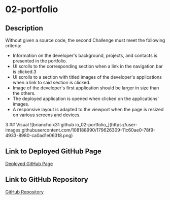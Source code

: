 # 02-portfolio

## Description
Without given a source code, the second Challenge must meet the following criteria:
<ul>
  <li>Information on the developer's background, projects, and contacts is presented in the portfolio.</li>
  <li>UI scrolls to the corresponding section when a link in the navigation bar is clicked.3</li>
  <li>UI scrolls to a section with titled images of the developer's applications when a link to said section is clicked.</li>
  <li>Image of the developer's first application should be larger in size than the others.</li>
  <li>The deployed application is opened when clicked on the applications' images.</li>
  <li>A responsive layout is adapted to the viewport when the page is resized on various screens and devices.</li>
</ul>
3
## Visual
![brianchoix31 github io_02-portfolio_](https://user-images.githubusercontent.com/108188990/179626309-11c60ae0-78f9-4933-8980-ca0ad1e06318.png)

## Link to Deployed GitHub Page
<a href="https://brianchoix31.github.io/02-portfolio/">Deployed GitHub Page</a>

## Link to GitHub Repository
<a href="https://github.com/brianchoix31/02-portfolio">GitHub Repository</a>
